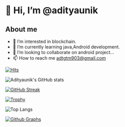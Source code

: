 # 👋 Hi, I’m @adityaunik
## About me
-  👀 I’m interested in blockchain.
- 🌱 I’m currently learning java,Android development.
- 💞️ I’m looking to collaborate on android project...
- 📫 How to reach me adtgtm903@gmail.com

<!---
adityaunik/adityaunik is a ✨ special ✨ repository because its `README.md` (this file) appears on your GitHub profile.
You can click the Preview link to take a look at your changes.
--->


[![Hits](https://hits.seeyoufarm.com/api/count/incr/badge.svg?url=https%3A%2F%2Fgithub.com%2Fadityaunik&count_bg=%2379C83D&title_bg=%230084FF&icon=arduino.svg&icon_color=%2300FF20&title=Stalks&edge_flat=false)](https://hits.seeyoufarm.com)



![Adityaunik's GitHub stats](https://github-readme-stats.vercel.app/api?username=adityaunik&count_private=true&show_icons=true&include_all_commits=true&bg_color=000000&icon_color=ff3300&text_color=e60000&title_color=cc3300&border_color=ff0000)


[![GitHub Streak](https://github-readme-streak-stats.herokuapp.com?user=adityaunik&theme=highcontrast&sideNums=DD0000&background=000000&border=DD2727&stroke=DD6316&ring=FF7D12&currStreakNum=FFBD05&dates=FFD500&sideLabels=FF851A)](https://git.io/streak-stats)


[![Trophy](https://github-profile-trophy.vercel.app/?username=adityaunik&theme=onedark)](https://github.com/adityaunik/github-profile-trophy)

![Top Langs](https://github-readme-stats.vercel.app/api/top-langs/?username=adityaunik&theme=radical&layout=compact)





[![Github Graphs](https://activity-graph.herokuapp.com/graph?username=adityaunik&bg_color=000000&color=ff0000&line=ff3300&point=cc0000&hide_border=true)](https://github.com/adityaunik)

